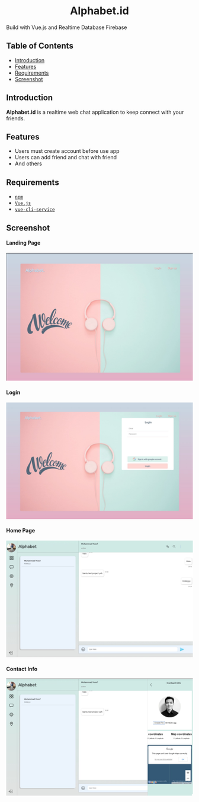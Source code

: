<h1 align="center">Alphabet.id</h1>
<p align="left">
  Build with Vue.js and Realtime Database Firebase
</p>

## Table of Contents

- [Introduction](#introduction)
- [Features](#features)
- [Requirements](#requirements)
- [Screenshot](#screenshot)

## Introduction
<b>Alphabet.id</b> is a realtime web chat application to keep connect with your friends.

## Features
* Users must create account before use app
* Users can add friend and chat with friend
* And others

## Requirements
* [`npm`](https://www.npmjs.com/get-npm)
* [`Vue.js`](https://vuejs.org/)
* [`vue-cli-service`](https://cli.vuejs.org/)

<section id="screenshoot">
	
## Screenshot
<div class="demo">
    <div class="items">
    	<h4 class="title-demo">Landing Page</h4>
	<img class="img-demo" src="https://github.com/m-joseph27/Firebase-with-Vuejs/blob/master/src/Screenshot/landing-page.jpeg">   
    </div>
    <div class="items">
    	<h4 class="title-demo">Login</h4>
		<img class="img-demo" src="https://github.com/m-joseph27/Firebase-with-Vuejs/blob/master/src/Screenshot/login.jpeg">  
    </div>
    <div class="items">
    	<h4 class="title-demo">Home Page</h4>
		<img class="img-demo" src="https://github.com/m-joseph27/Firebase-with-Vuejs/blob/master/src/Screenshot/home.jpeg">  
    </div>
    <div class="items">
    	<h4 class="title-demo">Contact Info</h4>
		<img class="img-demo" src="https://github.com/m-joseph27/Firebase-with-Vuejs/blob/master/src/Screenshot/contact-info.jpeg">  
    </div>
</div>
</section>
